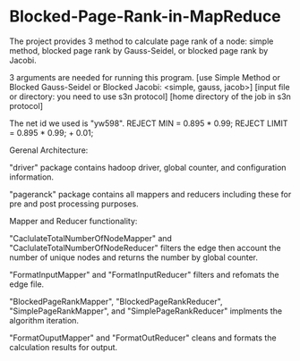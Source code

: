 Blocked-Page-Rank-in-MapReduce
==============================

The project provides 3 method to calculate page rank of a node: simple method, blocked page rank by Gauss-Seidel, or blocked page rank by Jacobi.

3 arguments are needed for running this program.
[use Simple Method or Blocked Gauss-Seidel or Blocked Jacobi: <simple, gauss, jacob>]
[input file or directory: you need to use s3n protocol]
[home directory of the job in s3n protocol]

The net id we used is "yw598". REJECT MIN = 0.895 * 0.99; REJECT LIMIT = 0.895 * 0.99; + 0.01;

Gerenal Architecture:

"driver" package contains hadoop driver, global counter, and configuration information.

"pageranck" package contains all mappers and reducers including these for pre and post processing purposes.

Mapper and Reducer functionality:

"CaclulateTotalNumberOfNodeMapper" and "CaclulateTotalNumberOfNodeReducer" filters the edge then account the number of unique nodes and returns the number by global counter.

"FormatInputMapper" and "FormatInputReducer" filters and refomats the edge file.

"BlockedPageRankMapper", "BlockedPageRankReducer", "SimplePageRankMapper", and "SimplePageRankReducer" implments the algorithm iteration.

"FormatOuputMapper" and "FormatOutReducer" cleans and formats the calculation results for output.


